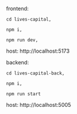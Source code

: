 frontend:


    cd lives-capital,

    npm i,
  
    npm run dev,

  host: http://localhost:5173

backend: 

  
    cd lives-capital-back,
    
    npm i,
    
    npm run start

  host: http://localhost:5005
  
